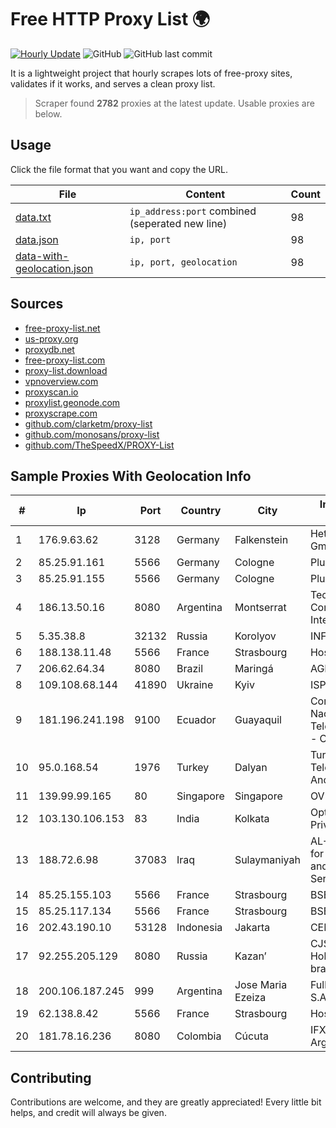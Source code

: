 
# Free HTTP Proxy List 🌍

[![Hourly Update](https://github.com/mertguvencli/http-proxy-list/actions/workflows/main.yml/badge.svg?branch=main)](https://github.com/mertguvencli/http-proxy-list/actions/workflows/main.yml)
![GitHub](https://img.shields.io/github/license/mertguvencli/http-proxy-list)
![GitHub last commit](https://img.shields.io/github/last-commit/mertguvencli/http-proxy-list)

It is a lightweight project that hourly scrapes lots of free-proxy sites, validates if it works, and serves a clean proxy list.


> Scraper found **2782** proxies at the latest update. Usable proxies are below.

## Usage

Click the file format that you want and copy the URL.


|File|Content|Count|
|----|-------|-----|
|[data.txt](https://raw.githubusercontent.com/mertguvencli/http-proxy-list/main/proxy-list/data.txt)|`ip_address:port` combined (seperated new line)|98|
|[data.json](https://raw.githubusercontent.com/mertguvencli/http-proxy-list/main/proxy-list/data.json)|`ip, port`|98|
|[data-with-geolocation.json](https://raw.githubusercontent.com/mertguvencli/http-proxy-list/main/proxy-list/data-with-geolocation.json)|`ip, port, geolocation`|98|

## Sources

* [free-proxy-list.net](https://free-proxy-list.net)
* [us-proxy.org](https://www.us-proxy.org)
* [proxydb.net](http://proxydb.net)
* [free-proxy-list.com](https://free-proxy-list.com/?page=&port=&type%5B%5D=http&type%5B%5D=https&up_time=0&search=Search)
* [proxy-list.download](https://www.proxy-list.download/HTTP)
* [vpnoverview.com](https://vpnoverview.com/privacy/anonymous-browsing/free-proxy-servers)
* [proxyscan.io](https://www.proxyscan.io)
* [proxylist.geonode.com](https://proxylist.geonode.com/api/proxy-list?limit=300&page=1&sort_by=lastChecked&sort_type=desc&protocols=http,https)
* [proxyscrape.com](https://api.proxyscrape.com/v2/?request=displayproxies&protocol=http&timeout=10000&country=all&ssl=all&anonymity=all)
* [github.com/clarketm/proxy-list](https://raw.githubusercontent.com/clarketm/proxy-list/master/proxy-list-raw.txt)
* [github.com/monosans/proxy-list](https://raw.githubusercontent.com/monosans/proxy-list/main/proxies/http.txt)
* [github.com/TheSpeedX/PROXY-List](https://raw.githubusercontent.com/TheSpeedX/PROXY-List/master/http.txt)


## Sample Proxies With Geolocation Info

|#|Ip|Port|Country|City|Internet Service Provider|
|-|--|----|-------|----|-------------------------|
|1|176.9.63.62|3128|Germany|Falkenstein|Hetzner Online GmbH|
|2|85.25.91.161|5566|Germany|Cologne|PlusServer GmbH|
|3|85.25.91.155|5566|Germany|Cologne|PlusServer GmbH|
|4|186.13.50.16|8080|Argentina|Montserrat|Techtel LMDS Comunicaciones Interactivas S.A.|
|5|5.35.38.8|32132|Russia|Korolyov|INFOLINE|
|6|188.138.11.48|5566|France|Strasbourg|Host Europe GmbH|
|7|206.62.64.34|8080|Brazil|Maringá|AGIS|
|8|109.108.68.144|41890|Ukraine|Kyiv|ISP KievNet|
|9|181.196.241.198|9100|Ecuador|Guayaquil|Corporacion Nacional De Telecomunicaciones - CNT EP|
|10|95.0.168.54|1976|Turkey|Dalyan|Turk Telekomunikasyon Anonim Sirketi|
|11|139.99.99.165|80|Singapore|Singapore|OVH SAS|
|12|103.130.106.153|83|India|Kolkata|Opticom Networks Private Limited|
|13|188.72.6.98|37083|Iraq|Sulaymaniyah|AL-SARD FIBER Co. for Internet Fiber and Optical Cable Services /Ltd.|
|14|85.25.155.103|5566|France|Strasbourg|BSB-SERVICE|
|15|85.25.117.134|5566|France|Strasbourg|BSB-SERVICE|
|16|202.43.190.10|53128|Indonesia|Jakarta|CEPATNET|
|17|92.255.205.129|8080|Russia|Kazan’|CJSC "ER-Telecom Holding" Kazan' branch|
|18|200.106.187.245|999|Argentina|Jose Maria Ezeiza|Fullnet Solutions S.A.S.|
|19|62.138.8.42|5566|France|Strasbourg|Host Europe GmbH|
|20|181.78.16.236|8080|Colombia|Cúcuta|IFX Networks Argentina S.R.L|



## Contributing

Contributions are welcome, and they are greatly appreciated! Every
little bit helps, and credit will always be given.

